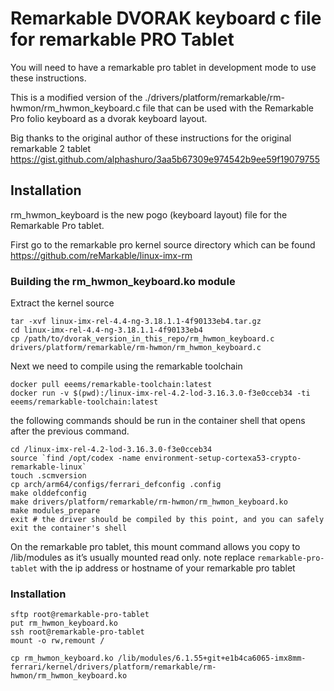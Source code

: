 # Remarkable DVORAK keyboard c file for remarkable PRO Tablet

You will need to have a remarkable pro tablet in development mode to use these instructions.

This is a modified version of the ./drivers/platform/remarkable/rm-hwmon/rm_hwmon_keyboard.c
file that can be used with the Remarkable Pro folio keyboard as a dvorak keyboard layout.

Big thanks to the original author of these instructions for the original remarkable 2 tablet https://gist.github.com/alphashuro/3aa5b67309e974542b9ee59f19079755

## Installation

rm_hwmon_keyboard is the new pogo (keyboard layout) file for the Remarkable Pro tablet.

First go to the remarkable pro kernel source directory
which can be found https://github.com/reMarkable/linux-imx-rm 

### Building the rm_hwmon_keyboard.ko module



Extract the kernel source
```agsl
tar -xvf linux-imx-rel-4.4-ng-3.18.1.1-4f90133eb4.tar.gz
cd linux-imx-rel-4.4-ng-3.18.1.1-4f90133eb4
cp /path/to/dvorak_version_in_this_repo/rm_hwmon_keyboard.c drivers/platform/remarkable/rm-hwmon/rm_hwmon_keyboard.c
```

Next we need to compile using the remarkable toolchain

```agsl
docker pull eeems/remarkable-toolchain:latest
docker run -v $(pwd):/linux-imx-rel-4.2-lod-3.16.3.0-f3e0cceb34 -ti eeems/remarkable-toolchain:latest
```

the following commands should be run in the container shell that opens after the previous command.
```
cd /linux-imx-rel-4.2-lod-3.16.3.0-f3e0cceb34
source `find /opt/codex -name environment-setup-cortexa53-crypto-remarkable-linux`
touch .scmversion
cp arch/arm64/configs/ferrari_defconfig .config
make olddefconfig
make drivers/platform/remarkable/rm-hwmon/rm_hwmon_keyboard.ko
make modules_prepare
exit # the driver should be compiled by this point, and you can safely exit the container's shell
```

On the remarkable pro tablet, this mount command allows you copy to /lib/modules as it’s usually mounted read only.
note replace `remarkable-pro-tablet` with the ip address or hostname of your remarkable pro tablet

### Installation
````
sftp root@remarkable-pro-tablet
put rm_hwmon_keyboard.ko
ssh root@remarkable-pro-tablet
mount -o rw,remount /

cp rm_hwmon_keyboard.ko /lib/modules/6.1.55+git+e1b4ca6065-imx8mm-ferrari/kernel/drivers/platform/remarkable/rm-hwmon/rm_hwmon_keyboard.ko
````

